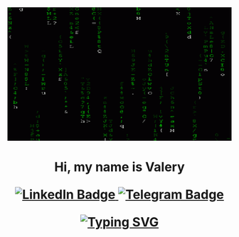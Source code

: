 <div id="header" align="center">
  <img src="https://github.com/LazVal/LazVal/blob/main/image/8088665.gif" width="100%" height="300"/>
</div>

<div align="center">
<h1>Hi, my name is Valery
<p align="middle">
  <a href="#">
    <img src="https://img.shields.io/badge/LinkedIn-blue?style=for-the-badge&logo=linkedin&logoColor=white" alt="LinkedIn Badge"/>
  </a>
   <a href="https://t.me/estelior">
    <img src="https://img.shields.io/badge/Telegram-blue?style=for-the-badge&logo=telegram&logoColor=white" alt="Telegram Badge"/>
  </a>
</p>
  <a href="#"><img src="https://readme-typing-svg.herokuapp.com?font=Fira+Code&pause=1000&color=fff&width=435&lines=Hi,+my+name+is+Valery+%3A)" alt="Typing SVG" /></a>
</div>
